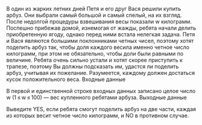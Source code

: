 В один из жарких летних дней Петя и его друг Вася решили купить арбуз. Они выбрали самый большой и самый спелый, на их взгляд. После недолгой процедуры взвешивания весы показали w килограмм. Поспешно прибежав домой, изнемогая от жажды, ребята начали делить приобретенную ягоду, однако перед ними встала нелегкая задача. Петя и Вася являются большими поклонниками четных чисел, поэтому хотят поделить арбуз так, чтобы доля каждого весила именно четное число килограмм, при этом не обязательно, чтобы доли были равными по величине. Ребята очень сильно устали и хотят скорее приступить к трапезе, поэтому Вы должны подсказать им, удастся ли поделить арбуз, учитывая их пожелание. Разумеется, каждому должен достаться кусок положительного веса.
Входные данные

В первой и единственной строке входных данных записано целое число w (1 ≤ w ≤ 100) — вес купленного ребятами арбуза.
Выходные данные

Выведите YES, если ребята смогут поделить арбуз на две части, каждая из которых весит четное число килограмм, и NO в противном случае.
